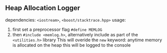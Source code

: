 ## Heap Allocation Logger
dependencies: `<iostream>`, `<boost/stacktrace.hpp>`
usage:
1. first set a preprocessor flag `#define MEMLOG`
2. then `#include <memlog.h>`, alternatively include as part of the `<utilities.h>` library
This will overide the `new` keyword: anytime memory is allocated on the heap this will be logged to the console